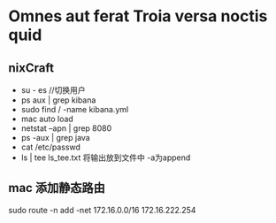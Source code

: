 # Omnes aut ferat Troia versa noctis quid

## nixCraft

* su - es   //切换用户
* ps aux | grep kibana
* sudo find / -name kibana.yml
* mac auto load
* netstat –apn | grep 8080
* ps -aux | grep java
* cat /etc/passwd
* ls | tee ls_tee.txt 将输出放到文件中 -a为append

## mac 添加静态路由

  sudo route -n add -net 172.16.0.0/16 172.16.222.254